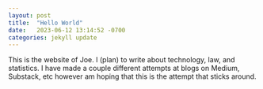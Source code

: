 ```yaml
---
layout: post
title:  "Hello World"
date:   2023-06-12 13:14:52 -0700
categories: jekyll update
---
```

This is the website of Joe. I (plan) to write about technology, law, and statistics. I have made a couple different attempts at blogs on Medium, Substack, etc however am hoping that this is the attempt that sticks around. 
